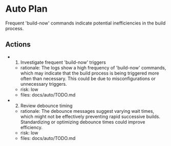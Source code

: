 # Auto Plan

Frequent 'build-now' commands indicate potential inefficiencies in the build process.

## Actions
- 1. Investigate frequent 'build-now' triggers
  - rationale: The logs show a high frequency of 'build-now' commands, which may indicate that the build process is being triggered more often than necessary. This could be due to misconfigurations or unnecessary triggers.
  - risk: low
  - files: docs/auto/TODO.md
- 2. Review debounce timing
  - rationale: The debounce messages suggest varying wait times, which might not be effectively preventing rapid successive builds. Standardizing or optimizing debounce times could improve efficiency.
  - risk: low
  - files: docs/auto/TODO.md